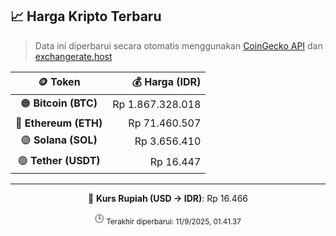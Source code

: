 

<!-- HARGA_KRIPTO -->
## 📈 Harga Kripto Terbaru

> Data ini diperbarui secara otomatis menggunakan [CoinGecko API](https://www.coingecko.com/) dan [exchangerate.host](https://exchangerate.host/)

<div align="center">

| 🪙 Token | 💰 Harga (IDR) |
|:------:|---------------:|
| 🟠 **Bitcoin (BTC)**   | Rp 1.867.328.018 |
| 🔵 **Ethereum (ETH)**  | Rp 71.460.507 |
| 🟣 **Solana (SOL)**    | Rp 3.656.410 |
| 🟢 **Tether (USDT)**   | Rp 16.447 |

---

💱 **Kurs Rupiah (USD → IDR)**: Rp 16.466

🕒 <sub>Terakhir diperbarui: 11/9/2025, 01.41.37</sub>

</div>
<!-- /HARGA_KRIPTO -->